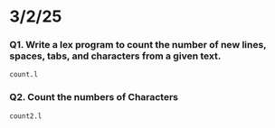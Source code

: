 # 3/2/25

### Q1. Write a lex program to count the number of new lines, spaces, tabs, and characters from a given text.
```count.l```

### Q2. Count the numbers of Characters
```count2.l```
